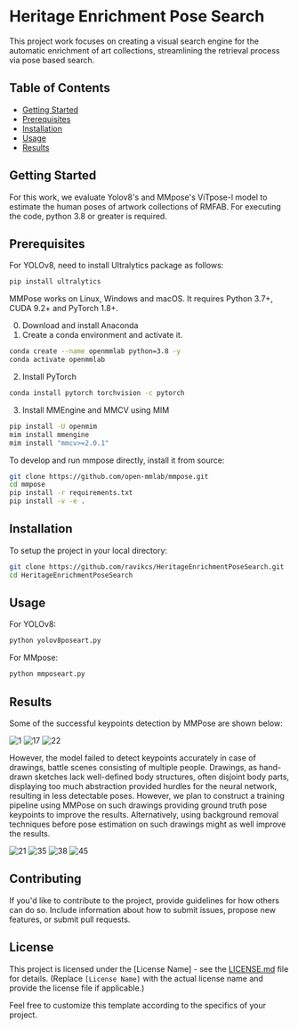 # Heritage Enrichment Pose Search

This project work focuses on creating a visual search engine for the automatic enrichment of art collections, streamlining the retrieval process via pose based search.

## Table of Contents
- [Getting Started](#getting-started)
- [Prerequisites](#prerequisites)
- [Installation](#installation)
- [Usage](#usage)
- [Results](#results)

## Getting Started

For this work, we evaluate Yolov8's and MMpose's ViTpose-l model to estimate the human poses of artwork collections of RMFAB. For executing the code, python 3.8 or greater is required.

## Prerequisites

For YOLOv8, need to install Ultralytics package as follows:

```bash
pip install ultralytics
```
MMPose works on Linux, Windows and macOS. It requires Python 3.7+, CUDA 9.2+ and PyTorch 1.8+. 

0. Download and install Anaconda
1. Create a conda environment and activate it.
```bash
conda create --name openmmlab python=3.8 -y
conda activate openmmlab
```
2. Install PyTorch
```bash
conda install pytorch torchvision -c pytorch
```
3. Install MMEngine and MMCV using MIM
```bash
pip install -U openmim
mim install mmengine
mim install "mmcv>=2.0.1"
```
To develop and run mmpose directly, install it from source:
```bash
git clone https://github.com/open-mmlab/mmpose.git
cd mmpose
pip install -r requirements.txt
pip install -v -e .
```

## Installation

To setup the project in your local directory:
```bash
git clone https://github.com/ravikcs/HeritageEnrichmentPoseSearch.git
cd HeritageEnrichmentPoseSearch
```

## Usage

For YOLOv8:
```bash
python yolov8poseart.py
```
For MMpose:
```bash
python mmposeart.py
```

## Results
Some of the successful keypoints detection by MMPose are shown below:

![1](https://github.com/ravikcs/HeritageEnrichmentPoseSearch/assets/147035848/335d11e7-9082-4860-bab6-adfc9b1c9838)
![17](https://github.com/ravikcs/HeritageEnrichmentPoseSearch/assets/147035848/3d8738dc-3bb4-44bc-b5c0-c99efd3c1461)
![22](https://github.com/ravikcs/HeritageEnrichmentPoseSearch/assets/147035848/3fcef5ea-b0d8-4bce-91ea-fdb384bf7862)

However, the model failed to detect keypoints accurately in case of drawings, battle scenes consisting of multiple people. Drawings, as hand-drawn sketches lack well-defined body structures, often disjoint body parts, displaying too much abstraction provided hurdles for the neural network, resulting in less detectable poses. However, we plan to construct a training pipeline using MMPose on such drawings providing ground truth pose keypoints to improve the results. Alternatively, using background removal techniques before pose estimation on such drawings might as well improve the results. 

![21](https://github.com/ravikcs/HeritageEnrichmentPoseSearch/assets/147035848/527eb3cc-a2db-4e0f-ad7d-267ab86a57ae)
![35](https://github.com/ravikcs/HeritageEnrichmentPoseSearch/assets/147035848/5c6fe3c3-4393-4c9e-9b33-e86d9af6d4cf)
![38](https://github.com/ravikcs/HeritageEnrichmentPoseSearch/assets/147035848/c09e2ced-ea29-4bc3-b052-144cf0cf2571)
![45](https://github.com/ravikcs/HeritageEnrichmentPoseSearch/assets/147035848/56cf3719-b7d0-45bd-8031-7fa74f300724)


## Contributing

If you'd like to contribute to the project, provide guidelines for how others can do so. Include information about how to submit issues, propose new features, or submit pull requests.

## License

This project is licensed under the [License Name] - see the [LICENSE.md](LICENSE.md) file for details. (Replace `[License Name]` with the actual license name and provide the license file if applicable.)

Feel free to customize this template according to the specifics of your project.
